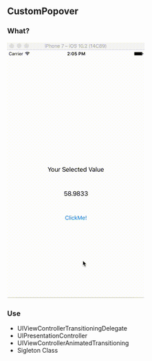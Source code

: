 ## CustomPopover

### What?

![CustomPopover](https://github.com/bohebohe/swift3_ios10_example/blob/master/CustomPopover/popup1.gif)


### Use

- UIViewControllerTransitioningDelegate
- UIPresentationController
- UIViewControllerAnimatedTransitioning
- Sigleton Class 
